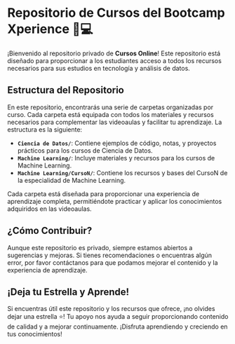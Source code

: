 # Repositorio de Cursos del Bootcamp Xperience 📘💻

¡Bienvenido al repositorio privado de **Cursos Online**! Este repositorio está diseñado para proporcionar a los estudiantes acceso a todos los recursos necesarios para sus estudios en tecnología y análisis de datos.

## Estructura del Repositorio

En este repositorio, encontrarás una serie de carpetas organizadas por curso. Cada carpeta está equipada con todos los materiales y recursos necesarios para complementar las videoaulas y facilitar tu aprendizaje. La estructura es la siguiente:

- **`Ciencia de Datos/`**: Contiene ejemplos de código, notas, y proyectos prácticos para los cursos de Ciencia de Datos.
- **`Machine Learning/`**: Incluye materiales y recursos para los cursos de Machine Learning.
- **`Machine Learning/CursoN/`**: Contiene los recursos y bases del CursoN de la especialidad de Machine Learning.

Cada carpeta está diseñada para proporcionar una experiencia de aprendizaje completa, permitiéndote practicar y aplicar los conocimientos adquiridos en las videoaulas.

## ¿Cómo Contribuir?

Aunque este repositorio es privado, siempre estamos abiertos a sugerencias y mejoras. Si tienes recomendaciones o encuentras algún error, por favor contáctanos para que podamos mejorar el contenido y la experiencia de aprendizaje.

## ¡Deja tu Estrella y Aprende!

Si encuentras útil este repositorio y los recursos que ofrece, ¡no olvides dejar una estrella ⭐! Tu apoyo nos ayuda a seguir proporcionando contenido de calidad y a mejorar continuamente. ¡Disfruta aprendiendo y creciendo en tus conocimientos!
